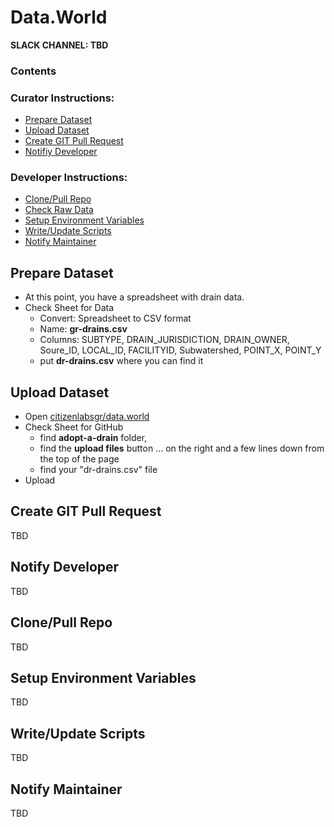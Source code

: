 # Data.World
**SLACK CHANNEL: TBD**

### Contents 
### Curator Instructions:
* [Prepare Dataset](#prepare-dataset)
* [Upload Dataset](#upload-dataset)
* [Create GIT Pull Request](#pull-request)
* [Notifiy Developer](#notify-developer)

### Developer Instructions:
* [Clone/Pull Repo](#clone-repo)
* [Check Raw Data](#check-raw-data)
* [Setup Environment Variables](#env-variables)
* [Write/Update Scripts](#scripting)
* [Notify Maintainer](#notify-maintainer)

## <a id="prepare-dataset">Prepare Dataset</a>
* At this point, you have a spreadsheet with drain data.
* Check Sheet for Data
    * Convert: Spreadsheet to CSV format
    * Name: **gr-drains.csv** 
    * Columns: SUBTYPE, DRAIN_JURISDICTION, DRAIN_OWNER, Soure_ID, LOCAL_ID, FACILITYID, Subwatershed, POINT_X, POINT_Y 
    * put **dr-drains.csv** where you can find it
    
## <a id="upload-dataset">Upload Dataset</a>
* Open [citizenlabsgr/data.world](https://github.com/citizenlabsgr/data.world)
*  Check Sheet for GitHub
    * find **adopt-a-drain** folder, 
    * find the **upload files** button ... on the right and a few lines down from the top of the page
    * find your "dr-drains.csv" file
* Upload


## <a id="pull-request">Create GIT Pull Request</a>
TBD

## <a id="notify-developer">Notify Developer</a>
TBD

## <a id="clone-repo">Clone/Pull Repo</a>
TBD

## <a id="env-variables">Setup Environment Variables</a>
TBD

## <a id="scripting">Write/Update Scripts</a>
TBD

## <a id="notify-maintainer">Notify Maintainer</a>
TBD

